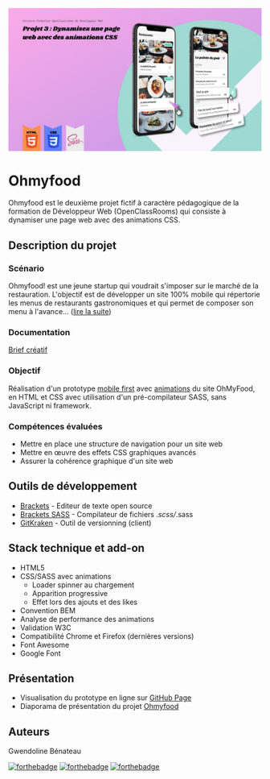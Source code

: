 ![Ohmyfood](https://github.com/GwendolineBENATEAU/GwendolineBenateau_3_22022021_Ohmyfood/blob/master/docs/Presentation-projet-3.jpg)



# Ohmyfood 
Ohmyfood est le deuxième projet fictif à caractère pédagogique de la formation de Développeur Web (OpenClassRooms) qui consiste à dynamiser une page web avec des animations CSS.

## Description du projet
### Scénario
Ohmyfood! est une jeune startup qui voudrait s'imposer sur le marché de la restauration. L'objectif est de développer un site 100% mobile qui répertorie les menus de restaurants gastronomiques et qui permet de composer son menu à l'avance... ([lire la suite](https://github.com/GwendolineBENATEAU/GwendolineBenateau_3_22022021/blob/master/docs/DW-Projet2-OpenClassrooms.pdf))

### Documentation 
[Brief créatif](https://github.com/GwendolineBENATEAU/GwendolineBenateau_3_22022021/blob/master/docs/BriefCreatif-Ohmyfood.pdf)

### Objectif
Réalisation d'un prototype [mobile first](https://github.com/GwendolineBENATEAU/GwendolineBenateau_3_22022021_Ohmyfood/tree/master/docs/maquettes) avec [animations](https://github.com/GwendolineBENATEAU/GwendolineBenateau_3_22022021/tree/master/docs/Animations) du site OhMyFood, en HTML et CSS avec utilisation d'un pré-compilateur SASS, sans JavaScript ni framework.


### Compétences évaluées
- Mettre en place une structure de navigation pour un site web
- Mettre en œuvre des effets CSS graphiques avancés
- Assurer la cohérence graphique d'un site web

## Outils de développement
- [Brackets](https://brackets.io/) - Editeur de texte open source
- [Brackets SASS](https://github.com/jasonsanjose/brackets-sass) - Compilateur de fichiers *.scss/*.sass
- [GitKraken](https://www.gitkraken.com/) - Outil de versionning (client)

## Stack technique et add-on
- HTML5
- CSS/SASS avec animations
    - Loader spinner au chargement
    - Apparition progressive 
    - Effet lors des ajouts et des likes
- Convention BEM
- Analyse de performance des animations
- Validation W3C
- Compatibilité Chrome et Firefox (dernières versions)
- Font Awesome 
- Google Font

## Présentation
- Visualisation du prototype en ligne sur [GitHub Page](https://gwendolinebenateau.github.io/GwendolineBenateau_3_22022021_Ohmyfood/)
- Diaporama de présentation du projet [Ohmyfood](https://www.canva.com/design/DAEZnT0x0Vk/VFLHrd7f-rQRtbkPYyhuXQ/view?utm_content=DAEZnT0x0Vk&utm_campaign=designshare&utm_medium=link&utm_source=sharebutton)

## Auteurs
Gwendoline Bénateau

[![forthebadge](https://img.shields.io/badge/GitHub-100000?style=for-the-badge&logo=github&logoColor=white)](https://github.com/GwendolineBENATEAU) [![forthebadge](https://img.shields.io/badge/Instagram-E4405F?style=for-the-badge&logo=instagram&logoColor=white)](https://www.instagram.com/web_doline/) [![forthebadge](https://img.shields.io/badge/LinkedIn-0077B5?style=for-the-badge&logo=linkedin&logoColor=white)](https://www.linkedin.com/in/gwendoline-benateau-18986412b/)
